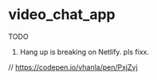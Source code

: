 # video_chat_app

TODO
1. Hang up is breaking on Netlify. pls fixx.

// https://codepen.io/vhanla/pen/PxjZvj
